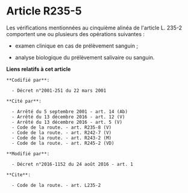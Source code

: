 # Article R235-5

Les vérifications mentionnées au cinquième alinéa de l'article L. 235-2 comportent une ou plusieurs des opérations
suivantes :

- examen clinique en cas de prélèvement sanguin ;

- analyse biologique du prélèvement salivaire ou sanguin.

**Liens relatifs à cet article**

	**Codifié par**:

	  - Décret n°2001-251 du 22 mars 2001

	**Cité par**:

	  - Arrêté du 5 septembre 2001 - art. 14 (Ab)
	  - Arrêté du 13 décembre 2016 - art. 12 (V)
	  - Arrêté du 13 décembre 2016 - art. 5 (V)
	  - Code de la route. - art. R235-8 (V)
	  - Code de la route. - art. R242-7 (V)
	  - Code de la route. - art. R243-2 (M)
	  - Code de la route. - art. R245-2 (VD)

	**Modifié par**:

	  - Décret n°2016-1152 du 24 août 2016 - art. 1

	**Cite**:

	  - Code de la route. - art. L235-2
